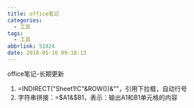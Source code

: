 ```yaml
---
title: office笔记
categories:
  - 工具
tags:
  - 工具
abbrlink: 51824
date: 2018-05-16 09:10:13
---
```


office笔记-长期更新
<!-- more -->

1. =INDIRECT("Sheet1!C"&ROW())&""，引用下拉框，自动行号   
2. 字符串拼接：=$A1&$B1，表示：输出A1和B1单元格的内容  